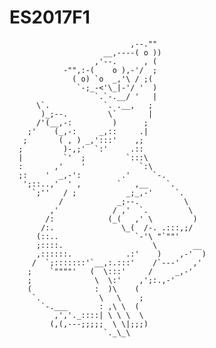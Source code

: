 # ES2017F1 


                               ,--."" 
                         __,----( o )) 
                       ,'--.      , ( 
                -"",:-(    o ),-'/  ; 
                  ( o) `o  _,'\ / ;( 
                   `-;_-<'\_|-'/ '  ) 
                       `.`-.__/ '   | 
          \`.            `. .__,   ; 
           )_;--.         \`       | 
          /'(__,-:         )      ; 
        ;'    (_,-:     _,::     .| 
       ;       ( , ) _,':::'    ,; 
      ;         )-,;'  `:'     .:: 
      |         `'  ;         `:::\ 
      :       ,'    '            `:\ 
      ;:    '  _,-':         .'     `-. 
       ';::..,'  ' ,        `   ,__    `. 
         `;''   / ;           _;_,-'     `. 
               /            _;--.          \ 
             ,'            / ,'  `.         \ 
            /:            (_(   ,' \         ) 
           /:.               \_(  /-. .:::,;/ 
          (::..                 `-'\ "`""' 
          ;::::.                    \        __ 
          ,::::::.            .:'    )    ,-'  ) 
         /  `;:::::::'`__,:.:::'    /`---'   ,' 
        ;    `""""'   (  \:::'     /     _,-' 
        ;              \  \:'    ,';:.,-' 
        (              :  )\    ( 
         `.             \   \    ; 
           `-.___       : ,\ \  ( 
              ,','._::::| \ \ \  \ 
             (,(,---;;;;;  \ \|;;;) 
                         `._\_\ 

